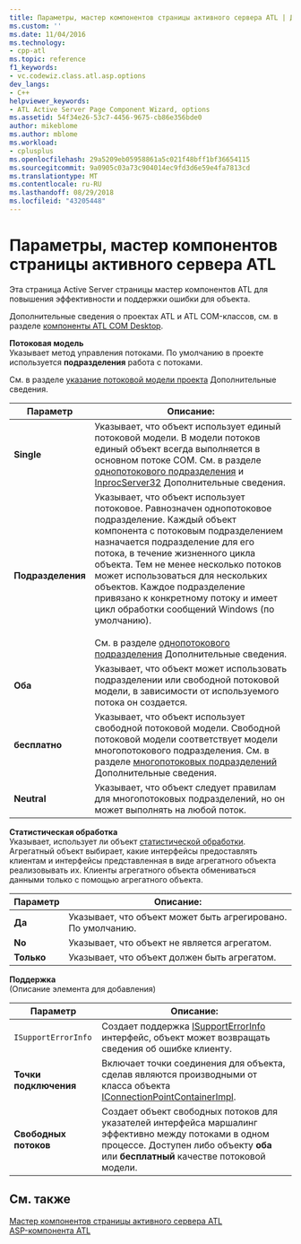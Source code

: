```yaml
---
title: Параметры, мастер компонентов страницы активного сервера ATL | Документация Майкрософт
ms.custom: ''
ms.date: 11/04/2016
ms.technology:
- cpp-atl
ms.topic: reference
f1_keywords:
- vc.codewiz.class.atl.asp.options
dev_langs:
- C++
helpviewer_keywords:
- ATL Active Server Page Component Wizard, options
ms.assetid: 54f34e26-53c7-4456-9675-cb86e356bde0
author: mikeblome
ms.author: mblome
ms.workload:
- cplusplus
ms.openlocfilehash: 29a5209eb05958861a5c021f48bff1bf36654115
ms.sourcegitcommit: 9a0905c03a73c904014ec9fd3d6e59e4fa7813cd
ms.translationtype: MT
ms.contentlocale: ru-RU
ms.lasthandoff: 08/29/2018
ms.locfileid: "43205448"
---
```

# <a name="options-atl-active-server-page-component-wizard"></a>Параметры, мастер компонентов страницы активного сервера ATL
Эта страница Active Server страницы мастер компонентов ATL для повышения эффективности и поддержки ошибки для объекта.  
  
 Дополнительные сведения о проектах ATL и ATL COM-классов, см. в разделе [компоненты ATL COM Desktop](../../atl/atl-com-desktop-components.md).  
  
 **Потоковая модель**  
 Указывает метод управления потоками. По умолчанию в проекте используется **подразделения** работа с потоками.  
  
 См. в разделе [указание потоковой модели проекта](../../atl/specifying-the-threading-model-for-a-project-atl.md) Дополнительные сведения.  
  
|Параметр|Описание:|  
|------------|-----------------|  
|**Single**|Указывает, что объект использует единый потоковой модели. В модели потоков единый объект всегда выполняется в основном потоке COM. См. в разделе [однопотокового подразделения](/windows/desktop/com/single-threaded-apartments) и [InprocServer32](/windows/desktop/com/inprocserver32) Дополнительные сведения.|  
|**Подразделения**|Указывает, что объект использует потоковое. Равнозначен однопотоковое подразделение. Каждый объект компонента с потоковым подразделением назначается подразделение для его потока, в течение жизненного цикла объекта. Тем не менее несколько потоков может использоваться для нескольких объектов. Каждое подразделение привязано к конкретному потоку и имеет цикл обработки сообщений Windows (по умолчанию).<br /><br /> См. в разделе [однопотокового подразделения](/windows/desktop/com/single-threaded-apartments) Дополнительные сведения.|  
|**Оба**|Указывает, что объект может использовать подразделении или свободной потоковой модели, в зависимости от используемого потока он создается.|  
|**бесплатно**|Указывает, что объект использует свободной потоковой модели. Свободной потоковой модели соответствует модели многопотокового подразделения. См. в разделе [многопотоковых подразделений](/windows/desktop/com/multithreaded-apartments) Дополнительные сведения.|  
|**Neutral**|Указывает, что объект следует правилам для многопотоковых подразделений, но он может выполнять на любой поток.|  
  
 **Статистическая обработка**  
 Указывает, использует ли объект [статистической обработки](/windows/desktop/com/aggregation). Агрегатный объект выбирает, какие интерфейсы предоставлять клиентам и интерфейсы представленная в виде агрегатного объекта реализовывать их. Клиенты агрегатного объекта обмениваться данными только с помощью агрегатного объекта.  
  
|Параметр|Описание:|  
|------------|-----------------|  
|**Да**|Указывает, что объект может быть агрегировано. По умолчанию.|  
|**No**|Указывает, что объект не является агрегатом.|  
|**Только**|Указывает, что объект должен быть агрегатом.|  
  
 **Поддержка**  
 (Описание элемента для добавления)  
  
|Параметр|Описание:|  
|------------|-----------------|  
|`ISupportErrorInfo`|Создает поддержка [ISupportErrorInfo](../../atl/reference/isupporterrorinfoimpl-class.md) интерфейс, объект может возвращать сведения об ошибке клиенту.|  
|**Точки подключения**|Включает точки соединения для объекта, сделав являются производными от класса объекта [IConnectionPointContainerImpl](../../atl/reference/iconnectionpointcontainerimpl-class.md).|  
|**Свободных потоков**|Создает объект свободных потоков для указателей интерфейса маршалинг эффективно между потоками в одном процессе. Доступен либо объекту **оба** или **бесплатный** качестве потоковой модели.|  
  
## <a name="see-also"></a>См. также  
 [Мастер компонентов страницы активного сервера ATL](../../atl/reference/atl-active-server-page-component-wizard.md)   
 [ASP-компонента ATL](../../atl/reference/adding-an-atl-active-server-page-component.md)

